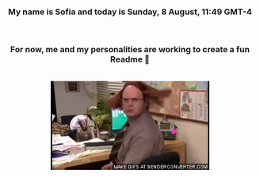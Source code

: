 


<div align="center">
<h3 >My name is Sofia and today is Sunday, 8 August, 11:49 GMT-4</h3><br>
<h3 >For now, me and my personalities are working to create a fun Readme 👋
</h3><br>
<img src='img/dwight.gif' alt='working...'/>
</div>
